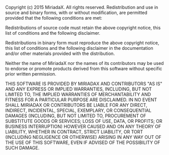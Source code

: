 Copyright (c) 2015 MiriadaX. All rights reserved. Redistribution and use in source and binary forms, with or without modification, are permitted provided that the following conditions are met:

Redistributions of source code must retain the above copyright notice, this list of conditions and the following disclaimer.

Redistributions in binary form must reproduce the above copyright notice, this list of conditions and the following disclaimer in the documentation and/or other materials provided with the distribution.

Neither the name of MiriadaX nor the names of its contributors may be used to endorse or promote products derived from this software without specific prior written permission.

THIS SOFTWARE IS PROVIDED BY MIRIADAX AND CONTRIBUTORS "AS IS" AND ANY EXPRESS OR IMPLIED WARRANTIES, INCLUDING, BUT NOT LIMITED TO, THE IMPLIED WARRANTIES OF MERCHANTABILITY AND FITNESS FOR A PARTICULAR PURPOSE ARE DISCLAIMED. IN NO EVENT SHALL MIRIADAX OR CONTRIBUTORS BE LIABLE FOR ANY DIRECT, INDIRECT, INCIDENTAL, SPECIAL, EXEMPLARY, OR CONSEQUENTIAL DAMAGES (INCLUDING, BUT NOT LIMITED TO, PROCUREMENT OF SUBSTITUTE GOODS OR SERVICES; LOSS OF USE, DATA, OR PROFITS; OR BUSINESS INTERRUPTION) HOWEVER CAUSED AND ON ANY THEORY OF LIABILITY, WHETHER IN CONTRACT, STRICT LIABILITY, OR TORT (INCLUDING NEGLIGENCE OR OTHERWISE) ARISING IN ANY WAY OUT OF THE USE OF THIS SOFTWARE, EVEN IF ADVISED OF THE POSSIBILITY OF SUCH DAMAGE.